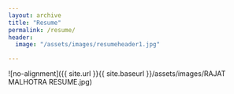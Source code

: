 ```yaml
---
layout: archive
title: "Resume"
permalink: /resume/
header:
  image: "/assets/images/resumeheader1.jpg"

---
```



![no-alignment]({{ site.url }}{{ site.baseurl }}/assets/images/RAJAT MALHOTRA RESUME.jpg)

